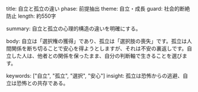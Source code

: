 title: 自立と孤立の違い
phase: 前提抽出
theme: 自立・成長
guard: 社会的断絶防止
length: 約550字

summary:
自立と孤立の心理的構造の違いを明確にする。

body:
自立は「選択権の獲得」であり、孤立は「選択肢の喪失」です。孤立は人間関係を断ち切ることで安心を得ようとしますが、それは不安の裏返しです。自立した人は、他者との関係を保ったまま、自分の判断軸で生きることを選びます。

keywords: ["自立", "孤立", "選択", "安心"]
insight:
孤立は恐怖からの逃避、自立は恐怖との共存である。
